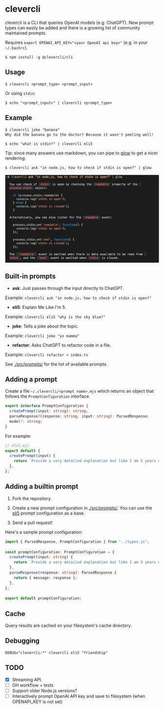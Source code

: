# clevercli

clevercli is a CLI that queries OpenAI models (e.g. ChatGPT). New prompt types can easily be added and there is a growing list of community maintained prompts.

Requires `export OPENAI_API_KEY="<your OpenAI api key>"` (e.g. in your `~/.bashrc`).

```console
$ npm install -g @clevercli/cli
```

## Usage

```console
$ clevercli <prompt_type> <prompt_input>
```

Or using `stdin`:

```console
$ echo "<prompt_input>" | clevercli <prompt_type>
```

## Example

```console
$ clevercli joke "banana"
Why did the banana go to the doctor? Because it wasn't peeling well!
```

```console
$ echo "what is stdin?" | clevercli eli5
```

Tip: since many answers use markdown, you can pipe to [glow](https://github.com/charmbracelet/glow) to get a nicer rendering:

```console
$ clevercli ask "in node.js, how to check if stdin is open?" | glow
```

![glow-example](./images/glow-example.png)

## Built-in prompts

- **ask**: Just passes through the input directly to ChatGPT.

Example: `clevercli ask "in node.js, how to check if stdin is open?"`

- **eli5**: Explain Me Like I'm 5.

Example: `clevercli eli5 "why is the sky blue?"`

- **joke**: Tells a joke about the topic.

Example: `clevercli joke "yo mamma"`

- **refactor**: Asks ChatGPT to refactor code in a file.

Example: `clevercli refactor < index.ts`

See [./src/prompts/](./src/prompts) for the list of available prompts.

## Adding a prompt

Create a file `~/.clevercli/<prompt name>.mjs` which returns an object that follows the `PromptConfiguration` interface.

```typescript
export interface PromptConfiguration {
  createPrompt(input: string): string;
  parseResponse?(response: string, input: string): ParsedResponse;
  model?: string;
}
```

For example:

```javascript
// eli5.mjs
export default {
  createPrompt(input) {
    return `Provide a very detailed explanation but like I am 5 years old (ELI5) on this topic: ${input}.\n###\n`;
  },
};
```

## Adding a builtin prompt

1. Fork the repository.

2. Create a new prompt configuration in [./src/prompts/](./src/prompts/). You can use the [eli5](./src/prompts/eli5.ts) prompt configuration as a base.

3. Send a pull request!

Here's a sample prompt configuration:

```typescript
import { ParsedResponse, PromptConfiguration } from "../types.js";

const promptConfiguration: PromptConfiguration = {
  createPrompt(input: string) {
    return `Provide a very detailed explanation but like I am 5 years old (ELI5) on this topic: ${input}.\n###\n`;
  },
  parseResponse(response: string): ParsedResponse {
    return { message: response };
  },
};

export default promptConfiguration;
```

## Cache

Query results are cached on your filesystem's cache directory.

## Debugging

```
DEBUG="clevercli:*" clevercli eli5 "friendship"
```

## TODO

- [x] Streaming API.
- [ ] GH workflow + tests
- [ ] Support older Node.js versions?
- [ ] Interactively prompt OpenAI API key and save to filesystem (when OPENAPI_KEY is not set)
